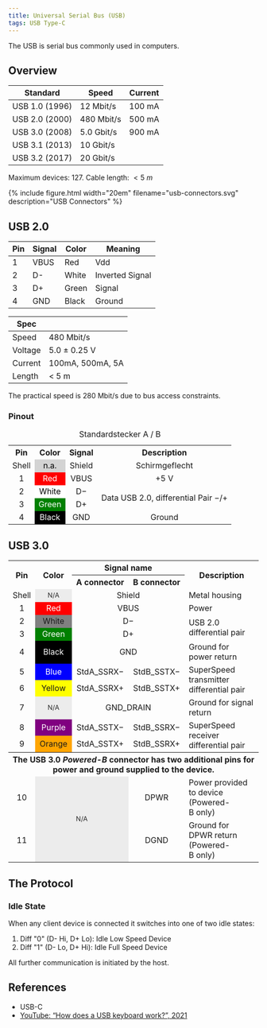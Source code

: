 ```yaml
---
title: Universal Serial Bus (USB)
tags: USB Type-C
---
```


The USB is serial bus commonly used in computers.

## Overview

| Standard        | Speed       | Current |
|-----------------|-------------|---------|
| USB 1.0 (1996)  |  12 Mbit/s  | 100 mA  |
| USB 2.0 (2000)  | 480 Mbit/s  | 500 mA  |
| USB 3.0 (2008)  | 5.0 Gbit/s  | 900 mA  |
| USB 3.1 (2013)  |  10 Gbit/s  |         |
| USB 3.2 (2017)  |  20 Gbit/s  |         |



Maximum devices: 127.
Cable length: $< \SI{5}{m}$


{% include figure.html width="20em" filename="usb-connectors.svg" description="USB Connectors" %}




## USB 2.0

| Pin | Signal | Color | Meaning |
|-----|------|----|----|
| 1   | VBUS | Red   | Vdd |
| 2   | D-   | White | Inverted Signal |
| 3   | D+   | Green | Signal |
| 4   | GND  | Black | Ground |

| Spec | |
|---|---|
| Speed | 480 Mbit/s |
| Voltage | 5.0 ± 0.25 V |
| Current | 100mA, 500mA, 5A |
| Length | < 5 m |

The practical speed is 280 Mbit/s due to bus access constraints.


### Pinout
<table style="text-align: center;">
<caption>Standardstecker A / B
</caption>
<tbody><tr>
 <th>Pin</th>
 <th>Color</th>
 <th>Signal</th>
 <th>Description</th>
</tr>
<tr>
 <td style="text-align: center;">Shell</td>
 <td style="background: lightgray; color: black;">n.a.</td>
 <td>Shield</td>
 <td>Schirmgeflecht</td>
</tr>
<tr>
 <td style="text-align: center;">1</td>
 <td style="background: red; color: white;">Red</td>
 <td>VBUS</td>
 <td>+5&nbsp;V</td>
</tr>
<tr>
 <td style="text-align: center;">2</td>
 <td style="background: white; color: black;">White</td>
 <td>D−</td>
 <td rowspan="2" style="text-align: left;">Data USB&nbsp;2.0, differential Pair −/+</td>
</tr>
<tr>
<td style="text-align: center;">3</td>
<td style="background: green; color: white;">Green</td>
<td>D+</td>
</tr>
<tr>
<td style="text-align: center;">4</td>
<td style="background: black; color: white;">Black</td>
<td>GND</td>
<td>Ground</td>
</tr></tbody>
</table>




## USB 3.0


<!-- Wikipedia Table -->
<table>
<tbody style="text-align: center;"><tr>
<th rowspan="2">Pin</th>
<th rowspan="2">Color</th>
<th colspan="2">Signal name</th>
<th rowspan="2">Description</th>
</tr>
<tr>
<th>A connector</th>
<th>B connector</th>
</tr>
<tr>
<td>Shell</td>
<td data-sort-value="" style="background: #ececec; color: #2C2C2C; vertical-align: middle; font-size: smaller; text-align: center;" class="table-na">N/A</td>
<td colspan="2">Shield</td>
<td style="text-align: left;">Metal housing</td>
</tr>
<tr>
<td>1</td>
<td style="background: red; color: white;">Red</td>
<td colspan="2">VBUS</td>
<td style="text-align: left;">Power</td>
</tr>
<tr>
<td>2</td>
<td style="background: grey;">White</td>
<td colspan="2">D−</td>
<td rowspan="2" style="text-align: left;">USB&nbsp;2.0 differential pair</td>
</tr>
<tr>
<td>3</td>
<td style="background: green; color: white;">Green</td>
<td colspan="2">D+</td>
</tr>
<tr>
<td>4</td>
<td style="background: black; color: white;">Black</td>
<td colspan="2">GND</td>
<td style="text-align: left;">Ground for power return</td>
</tr>
<tr>
<td>5</td>
<td style="background: blue; color: white;">Blue</td>
<td>StdA_SSRX−</td>
<td>StdB_SSTX−</td>
<td rowspan="2" style="text-align: left;">SuperSpeed transmitter differential pair</td>
</tr>
<tr>
<td>6</td>
<td style="background: yellow;">Yellow</td>
<td>StdA_SSRX+</td>
<td>StdB_SSTX+</td>
</tr>
<tr>
<td>7</td>
<td data-sort-value="" style="background: #ececec; color: #2C2C2C; vertical-align: middle; font-size: smaller; text-align: center;" class="table-na">N/A</td>
<td colspan="2">GND_DRAIN</td>
<td style="text-align: left;">Ground for signal return</td>
</tr>
<tr>
<td>8</td>
<td style="background: purple; color: white;">Purple</td>
<td>StdA_SSTX−</td>
<td>StdB_SSRX−</td>
<td rowspan="2" style="text-align: left;">SuperSpeed receiver differential pair</td>
</tr>
<tr>
<td>9</td>
<td style="background: orange;">Orange</td>
<td>StdA_SSTX+</td>
<td>StdB_SSRX+</td>
</tr>
<tr>
<th style="background:none;" colspan="5">The USB&nbsp;3.0 <i>Powered-B</i> connector has two additional pins for power and ground supplied to the device.</th>
</tr>
<tr>
<td>10</td>
<td colspan="2" rowspan="2" data-sort-value="" style="background: #ececec; color: #2C2C2C; vertical-align: middle; font-size: smaller; text-align: center;" class="table-na">N/A</td>
<td>DPWR</td>
<td style="text-align: left;">Power provided to device (Powered-B&nbsp;only)</td>
</tr>
<tr>
<td>11</td>
<td>DGND</td>
<td style="text-align: left;">Ground for DPWR return (Powered-B&nbsp;only)</td>
</tr>
</tbody>
</table>



## The Protocol


### Idle State
When any client device is connected it switches into one of two idle states:

1. Diff "0" (D- Hi, D+ Lo): Idle Low Speed Device
1. Diff "1" (D- Lo, D+ Hi): Idle Full Speed Device

All further communication is initiated by the host.



## References

* USB-C
* [YouTube: “How does a USB keyboard work?”, 2021](https://www.youtube.com/watch?v=wdgULBpRoXk)

